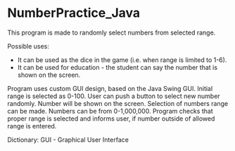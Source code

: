 # NumberPractice_Java
This program is made to randomly select numbers from selected range. 

Possible uses:
- It can be used as the dice in the game (i.e. when range is limited to 1-6).
- It can be used for education - the student can say the number that is shown on the screen.

Program uses custom GUI design, based on the Java Swing GUI. Initial range is selected as 0-100. User can push a button to select new number randomly. Number will be shown on the screen. Selection of numbers range can be made. Numbers can be from 0-1,000,000. Program checks that proper range is selected and informs user, if number outside of allowed range is entered.

Dictionary:
GUI - Graphical User Interface
